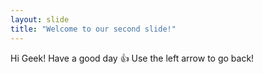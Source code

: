 ```yaml
---
layout: slide
title: "Welcome to our second slide!"
---
```

Hi Geek! Have a good day :+1:
Use the left arrow to go back!
